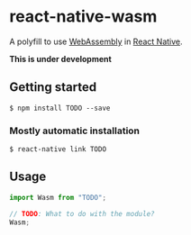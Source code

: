 # react-native-wasm

A polyfill to use [WebAssembly](https://webassembly.org/) in [React Native](https://github.com/facebook/react-native).

**This is under development**

## Getting started

`$ npm install TODO --save`

### Mostly automatic installation

`$ react-native link TODO`

## Usage

```javascript
import Wasm from "TODO";

// TODO: What to do with the module?
Wasm;
```
